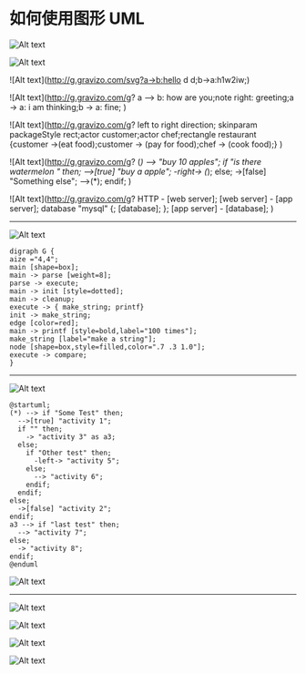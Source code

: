 


# 如何使用图形 UML





![Alt text](http://g.gravizo.com/g?a->b:hello;b->a:h1w2iw;)


![Alt text](http://g.gravizo.com/svg?a->b:hello;b->a:h1w2iw;)

![Alt text](http://g.gravizo.com/svg?a->b:hello d d;b->a:h1w2iw;)



![Alt text](http://g.gravizo.com/g?    a --> b: how are you;note right: greeting;a -> a: i am thinking;b -> a: fine;  )



![Alt text](http://g.gravizo.com/g? left to right direction; skinparam packageStyle rect;actor customer;actor chef;rectangle restaurant {customer ->(eat food);customer -> (pay for food);chef -> (cook food);}  )




![Alt text](http://g.gravizo.com/g?  (*) --> "buy 10 apples"; if "is there watermelon " then; -->[true] "buy a apple"; -right-> (*); else; ->[false] "Something else"; -->(*); endif;  )


![Alt text](http://g.gravizo.com/g?  HTTP - [web server];  [web server] - [app server];  database "mysql" {;  [database];  }; [app server] - [database];   )

[^1]: sdsds
[^n]: sdsdsdsdss
[^7]: 5464646

[^6]: trtr dssd "sds"

------



![Alt text](https://g.gravizo.com/svg?digraph%20G%20%7B%0Aaize%20%3D%224%2C4%22%3B%0Amain%20%5Bshape%3Dbox%5D%3B%0Amain%20-%3E%20parse%20%5Bweight%3D8%5D%3B%0Aparse%20-%3E%20execute%3B%0Amain%20-%3E%20init%20%5Bstyle%3Ddotted%5D%3B%0Amain%20-%3E%20cleanup%3B%0Aexecute%20-%3E%20%7B%20make_string%3B%20printf%7D%0Ainit%20-%3E%20make_string%3B%0Aedge%20%5Bcolor%3Dred%5D%3B%0Amain%20-%3E%20printf%20%5Bstyle%3Dbold%2Clabel%3D%22100%20times%22%5D%3B%0Amake_string%20%5Blabel%3D%22make%20a%20string%22%5D%3B%0Anode%20%5Bshape%3Dbox%2Cstyle%3Dfilled%2Ccolor%3D%22.7%20.3%201.0%22%5D%3B%0Aexecute%20-%3E%20compare%3B%0A%7D )


    digraph G {
    aize ="4,4";
    main [shape=box];
    main -> parse [weight=8];
    parse -> execute;
    main -> init [style=dotted];
    main -> cleanup;
    execute -> { make_string; printf}
    init -> make_string;
    edge [color=red];
    main -> printf [style=bold,label="100 times"];
    make_string [label="make a string"];
    node [shape=box,style=filled,color=".7 .3 1.0"];
    execute -> compare;
    }

------

![Alt text](https://g.gravizo.com/svg?%40startuml%3B%0A(*)%20--%3E%20if%20%22Some%20Test%22%20then%3B%0A%20%20--%3E%5Btrue%5D%20%22activity%201%22%3B%0A%20%20if%20%22%22%20then%3B%0A%20%20%20%20-%3E%20%22activity%203%22%20as%20a3%3B%0A%20%20else%3B%0A%20%20%20%20if%20%22Other%20test%22%20then%3B%0A%20%20%20%20%20%20-left-%3E%20%22activity%205%22%3B%0A%20%20%20%20else%3B%0A%20%20%20%20%20%20--%3E%20%22activity%206%22%3B%0A%20%20%20%20endif%3B%0A%20%20endif%3B%20%20%20%20%0Aelse%3B%20%20%20%20%0A%20%20-%3E%5Bfalse%5D%20%22activity%202%22%3B%20%20%20%20%0Aendif%3B%20%20%20%20%0Aa3%20--%3E%20if%20%22last%20test%22%20then%3B%0A%20%20--%3E%20%22activity%207%22%3B%0Aelse%3B%0A%20%20-%3E%20%22activity%208%22%3B%0Aendif%3B%20%20%20%20%0A%40enduml%20)


    @startuml;
    (*) --> if "Some Test" then;
      -->[true] "activity 1";
      if "" then;
        -> "activity 3" as a3;
      else;
        if "Other test" then;
          -left-> "activity 5";
        else;
          --> "activity 6";
        endif;
      endif;    
    else;    
      ->[false] "activity 2";    
    endif;    
    a3 --> if "last test" then;
      --> "activity 7";
    else;
      -> "activity 8";
    endif;    
    @enduml 

![Alt text](http://www.gravizo.com/img/1x1.png#)

------

![Alt text](https://g.gravizo.com/source/svg/thiisthemark5?https://raw.githubusercontent.com/testwind-cn/dpw/master/data.uml )


![Alt text](https://g.gravizo.com/source/svg/thiisthemark2?https://raw.githubusercontent.com/testwind-cn/dpw/master/data.uml )

![Alt text](https://g.gravizo.com/source/svg/thiisthemark3?https://raw.githubusercontent.com/testwind-cn/dpw/master/data.uml )

![Alt text](https://g.gravizo.com/source/svg/thiisthemark4?https://raw.githubusercontent.com/testwind-cn/dpw/master/data.uml )




